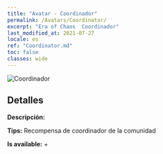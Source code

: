 ```yaml
---
title: "Avatar - Coordinador"
permalink: /Avatars/Coordinator/
excerpt: "Era of Chaos  Coordinador"
last_modified_at: 2021-07-27
locale: es
ref: "Coordinator.md"
toc: false
classes: wide
---
```

 ![Coordinador](/images/a/avatarFrame_15.png)

## Detalles

 **Descripción:**  

 **Tips:** Recompensa de coordinador de la comunidad 

 **Is available:**  + 

